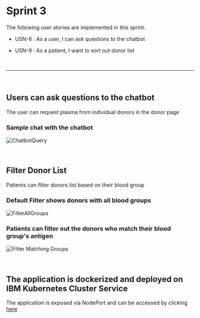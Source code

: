 # Sprint 3

The following user stories are implemented in this sprint.

- USN-6 : As a user, I can ask questions to the chatbot


- USN-9 : As a patient, I want to sort out donor list


<br/>

---

<br/>

## Users can ask questions to the chatbot
The user can request plasma from individual donors in the donor page

### Sample chat with the chatbot
![ChatbotQuery](https://user-images.githubusercontent.com/81003334/202607600-dafcea3c-b7a9-491e-b64a-06633be4078f.png)

<br/>

## Filter Donor List
Patients can filter donors list based on their blood group

### Default Filter shows donors with all blood groups
![FilterAllGroups](https://user-images.githubusercontent.com/81003334/202607664-1276f447-08d1-4c4b-a798-0424999f7375.jpeg)

### Patients can filter out the donors who match their blood group's antigen
![Filter Matching Groups](https://user-images.githubusercontent.com/81003334/202607653-df7accc7-e3ea-490c-9a41-631fa9b2eaed.jpeg)

<br/>

## The application is dockerized and deployed on IBM Kubernetes Cluster Service
The application is exposed via NodePort and can be accessed by clicking [here](http://159.122.187.24:30888/)
